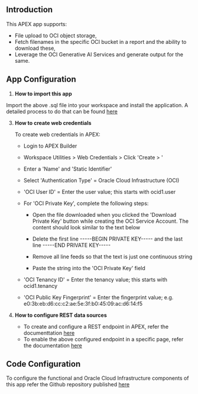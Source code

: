 ## Introduction

  This APEX app supports:
  
- File upload to OCI object storage,
- Fetch filenames in the specific OCI bucket in a report and the ability to download these,
-	Leverage the OCI Generative AI Services and generate output for the same.


## App Configuration

1. **How to import this app**
   
  Import the above .sql file into your workspace and install the application. A detailed process to do that can be found [here](https://docs.oracle.com/en/database/oracle/apex/22.2/htmdb/importing-export-files.html#GUID-D01CF7A6-A593-4ACD-A92C-C94CAC100D61)

3.	**How to create web credentials**

    To create web credentials in APEX:
  
      - Login to APEX Builder
  
      - Workspace Utilities > Web Credentials > Click 'Create > '
  
      - Enter a 'Name' and 'Static Identifier'
  
      - Select 'Authentication Type' = Oracle Cloud Infrastructure (OCI)
  
      - 'OCI User ID' = Enter the user value; this starts with ocid1.user
  
      - For 'OCI Private Key', complete the following steps:
     
         - Open the file downloaded when you clicked the 'Download Private Key' button while creating the OCI Service Account. The content should look similar to the text below
   	 
         - Delete the first line -----BEGIN PRIVATE KEY----- and the last line -----END PRIVATE KEY-----
     
         - Remove all line feeds so that the text is just one continuous string
  
         - Paste the string into the 'OCI Private Key' field
  
      - 'OCI Tenancy ID' = Enter the tenancy value; this starts with ocid1.tenancy
  
      - 'OCI Public Key Fingerprint' = Enter the fingerprint value; e.g. e0:3b:eb:d6:cc:c2:ae:5e:3f:b0:45:09:ac:d6:14:f5


4. **How to configure REST data sources** 

    - To create and configure a REST endpoint in APEX, refer the documenttation [here](https://oracle-livelabs.github.io/apex/ai-vision-lab/workshops/tenancy/index.html?lab=3-integrate-oci-vision#Task1:ConfigureOCIVisionRESTAPIasRESTDataSource)
    - To enable the above configured endpoint in a specific page, refer the documentation [here](https://blogs.oracle.com/apex/post/automate-invoice-handling-by-integrating-your-oracle-apex-app-with-oci-document-understanding)


## Code Configuration

To configure the functional and Oracle Cloud Infrastructure components of this app refer the Github repository published [here](https://github.com/divbatra/dbloganalyzer)

